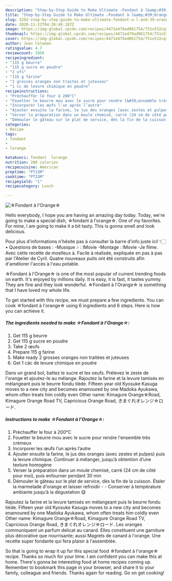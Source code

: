 ```yaml
---
description: "Step-by-Step Guide to Make Ultimate ☆Fondant à l&amp;#39;Orange☆"
title: "Step-by-Step Guide to Make Ultimate ☆Fondant à l&amp;#39;Orange☆"
slug: 3292-step-by-step-guide-to-make-ultimate-fondant-a-l-and-39-orange
date: 2020-11-22T04:36:49.187Z
image: https://img-global.cpcdn.com/recipes/4471e479ad061754/751x532cq70/☆fondant-a-lorange☆-photo-principale-de-la-recette.jpg
thumbnail: https://img-global.cpcdn.com/recipes/4471e479ad061754/751x532cq70/☆fondant-a-lorange☆-photo-principale-de-la-recette.jpg
cover: https://img-global.cpcdn.com/recipes/4471e479ad061754/751x532cq70/☆fondant-a-lorange☆-photo-principale-de-la-recette.jpg
author: Jean Coleman
ratingvalue: 4.7
reviewcount: 1956
recipeingredient:
- "115 g beurre"
- "115 g sucre en poudre"
- "2 ufs"
- "115 g farine"
- "2 grosses oranges non traites et juteuses"
- "1 cc de levure chimique en poudre"
recipeinstructions:
- "Préchauffer le four à 200°C"
- "Fouetter le beurre mou avec le sucre pour rendre l&#39;ensemble très crémeux"
- "Incorporer les œufs l’un après l’autre"
- "Ajouter ensuite la farine, le jus des oranges (avec zestes et pulpes) puis la levure chimique. Continuer à mélanger, jusqu’à obtention d’une texture homogène"
- "Verser la préparation dans un moule chemisé, carré (24 cm de côté pour moi), puis enfourner pendant 30 min"
- "Démouler le gâteau sur le plat de service, dès la fin de la cuisson. Étaler la marmelade d&#39;orange et laisser refroidir  Conserver à température ambiante jusqu’à la dégustation 😋"
categories:
- Recipe
tags:
- fondant
- 
- lorange

katakunci: fondant  lorange 
nutrition: 280 calories
recipecuisine: American
preptime: "PT13M"
cooktime: "PT33M"
recipeyield: "1"
recipecategory: Lunch

---
```



![☆Fondant à l&#39;Orange☆](https://img-global.cpcdn.com/recipes/4471e479ad061754/751x532cq70/☆fondant-a-lorange☆-photo-principale-de-la-recette.jpg)

Hello everybody, I hope you are having an amazing day today. Today, we're going to make a special dish, ☆fondant à l&#39;orange☆. One of my favorites. For mine, I am going to make it a bit tasty. This is gonna smell and look delicious.

Pour plus d&#39;informations n&#39;hésite pas à consulter la barre d&#39;info juste ici! 👇🏻 • Questions de bases : -Musique 🎶 : IMovie -Montage : IMovie -Je filme. Avec cette recette de moelleux à. Facile à réalisée, expliquée en pas à pas par l&#39;Atelier de Cyril. Quatre nouveaux puits ont été construits afin d&#39;améliorer l&#39;accès à l&#39;eau potable.

☆Fondant à l&#39;Orange☆ is one of the most popular of current trending foods on earth. It's enjoyed by millions daily. It is easy, it is fast, it tastes yummy. They are fine and they look wonderful. ☆Fondant à l&#39;Orange☆ is something that I have loved my whole life.


To get started with this recipe, we must prepare a few ingredients. You can cook ☆fondant à l&#39;orange☆ using 6 ingredients and 6 steps. Here is how you can achieve it.

<!--inarticleads1-->

##### The ingredients needed to make ☆Fondant à l&#39;Orange☆:

1. Get 115 g beurre
1. Get 115 g sucre en poudre
1. Take 2 œufs
1. Prepare 115 g farine
1. Make ready 2 grosses oranges non traitées et juteuses
1. Get 1 càc de levure chimique en poudre


Dans un grand bol, battez le sucre et les oeufs. Prélevez le zeste de l&#39;orange et ajoutez-le au mélange. Rajoutez la farine et la levure tamisés en mélangeant puis le beurre fondu tiède. Fifteen year old Kyosuke Kasuga moves to a new city and becomes enamoured by one Madoka Ayukawa, whom often treats him coldly even Other name: Kimagure Orange☆Road, Kimagure Orange Road TV, Capricious Orange Road, きまぐれオレンジ☆ロード. 

<!--inarticleads2-->

##### Instructions to make ☆Fondant à l&#39;Orange☆:

1. Préchauffer le four à 200°C
1. Fouetter le beurre mou avec le sucre pour rendre l&#39;ensemble très crémeux
1. Incorporer les œufs l’un après l’autre
1. Ajouter ensuite la farine, le jus des oranges (avec zestes et pulpes) puis la levure chimique. Continuer à mélanger, jusqu’à obtention d’une texture homogène
1. Verser la préparation dans un moule chemisé, carré (24 cm de côté pour moi), puis enfourner pendant 30 min
1. Démouler le gâteau sur le plat de service, dès la fin de la cuisson. Étaler la marmelade d&#39;orange et laisser refroidir -  - Conserver à température ambiante jusqu’à la dégustation 😋


Rajoutez la farine et la levure tamisés en mélangeant puis le beurre fondu tiède. Fifteen year old Kyosuke Kasuga moves to a new city and becomes enamoured by one Madoka Ayukawa, whom often treats him coldly even Other name: Kimagure Orange☆Road, Kimagure Orange Road TV, Capricious Orange Road, きまぐれオレンジ☆ロード. Les oranges communiquent un parfum delicat au canard. Elles constituent une garniture plus décorative que nourrisante; aussi Magrets de canard à l&#39;orange. Une recette super fondante qui fera plaisir à l&#39;assemblée. 

So that is going to wrap it up for this special food ☆fondant à l&#39;orange☆ recipe. Thanks so much for your time. I am confident you can make this at home. There's gonna be interesting food at home recipes coming up. Remember to bookmark this page in your browser, and share it to your family, colleague and friends. Thanks again for reading. Go on get cooking!
